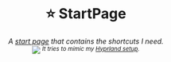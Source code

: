 <h1 align="center">
⭐ StartPage
</h1>


<p align="center"><i>
    A <a href="https://axenide.github.io/StartPage/">start page</a> that contains the shortcuts I need.
    <br>
    <img src="https://github.com/Axenide/start-page/assets/66109459/d9c9b4d5-c461-4c9b-b544-5348d7a73217">
    <sup>It tries to mimic my <a href="https://github.com/Axenide/Dotfiles">Hyprland setup</a>.</sup>
</i></p>
